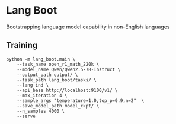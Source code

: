 # Lang Boot

Bootstrapping language model capability in non-English languages


## Training

```
python -m lang_boot.main \
    --task_name open_r1_math_220k \
    --model_name Qwen/Qwen2.5-7B-Instruct \
    --output_path output/ \
    --task_path lang_boot/tasks/ \
    --lang ind \
    --api_base http://localhost:9100/v1/ \
    --max_iteration 4 \
    --sample_args "temperature=1.0,top_p=0.9,n=2"  \
    --save_model_path model_ckpt/ \
    --n_samples 4000 \
    --serve
```
